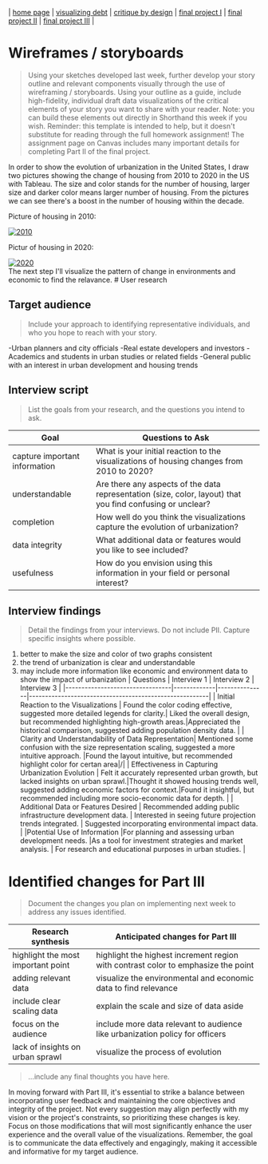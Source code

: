 | [home page](https://cmustudent.github.io/tswd-portfolio-templates/) | [visualizing debt](visualizing-government-debt) | [critique by design](critique-by-design) | [final project I](final-project-part-one) | [final project II](final-project-part-two) | [final project III](final-project-part-three) |

# Wireframes / storyboards
> Using your sketches developed last week, further develop your story outline and relevant components visually through the use of wireframing / storyboards. Using your outline as a guide, include high-fidelity, individual draft data visualizations of the critical elements of your story you want to share with your reader. Note: you can build these elements out directly in Shorthand this week if you wish.  Reminder: this template is intended to help, but it doesn't substitute for reading through the full homework assignment!  The assignment page on Canvas includes many important details for completing Part II of the final project. 

In order to show the evolution of urbanization in the United States, I draw two pictures showing the change of housing from 2010 to 2020 in the US with Tableau. The size and color stands for the number of housing, larger size and darker color means larger number of housing. From the pictures we can see there's a boost in the number of housing within the decade.

Picture of housing in 2010:
<div class='tableauPlaceholder' id='viz1708752429329' style='position: relative'><noscript><a href='#'><img alt='2010 ' src='https:&#47;&#47;public.tableau.com&#47;static&#47;images&#47;Bo&#47;Book1_17065866387330&#47;Sheet1&#47;1_rss.png' style='border: none' /></a></noscript><object class='tableauViz'  style='display:none;'><param name='host_url' value='https%3A%2F%2Fpublic.tableau.com%2F' /> <param name='embed_code_version' value='3' /> <param name='site_root' value='' /><param name='name' value='Book1_17065866387330&#47;Sheet1' /><param name='tabs' value='no' /><param name='toolbar' value='yes' /><param name='static_image' value='https:&#47;&#47;public.tableau.com&#47;static&#47;images&#47;Bo&#47;Book1_17065866387330&#47;Sheet1&#47;1.png' /> <param name='animate_transition' value='yes' /><param name='display_static_image' value='yes' /><param name='display_spinner' value='yes' /><param name='display_overlay' value='yes' /><param name='display_count' value='yes' /><param name='language' value='en-US' /><param name='filter' value='publish=yes' /></object></div>                
<script type='text/javascript'>                    
  var divElement = document.getElementById('viz1708752429329');                    
  var vizElement = divElement.getElementsByTagName('object')[0];                    
  vizElement.style.width='100%';vizElement.style.height=(divElement.offsetWidth*0.75)+'px';                    
  var scriptElement = document.createElement('script');                    
  scriptElement.src = 'https://public.tableau.com/javascripts/api/viz_v1.js';                    
  vizElement.parentNode.insertBefore(scriptElement, vizElement);                
</script>


Pictur of housing in 2020:

<div class='tableauPlaceholder' id='viz1708754615016' style='position: relative'><noscript><a href='#'><img alt='2020 ' src='https:&#47;&#47;public.tableau.com&#47;static&#47;images&#47;Bo&#47;Book3_17087512399050&#47;Sheet1&#47;1_rss.png' style='border: none' /></a></noscript><object class='tableauViz'  style='display:none;'><param name='host_url' value='https%3A%2F%2Fpublic.tableau.com%2F' /> <param name='embed_code_version' value='3' /> <param name='site_root' value='' /><param name='name' value='Book3_17087512399050&#47;Sheet1' /><param name='tabs' value='no' /><param name='toolbar' value='yes' /><param name='static_image' value='https:&#47;&#47;public.tableau.com&#47;static&#47;images&#47;Bo&#47;Book3_17087512399050&#47;Sheet1&#47;1.png' /> <param name='animate_transition' value='yes' /><param name='display_static_image' value='yes' /><param name='display_spinner' value='yes' /><param name='display_overlay' value='yes' /><param name='display_count' value='yes' /><param name='language' value='en-US' /><param name='filter' value='publish=yes' /></object></div>                
<script type='text/javascript'>                    
  var divElement = document.getElementById('viz1708754615016');                    
  var vizElement = divElement.getElementsByTagName('object')[0];                    
  vizElement.style.width='100%';vizElement.style.height=(divElement.offsetWidth*0.75)+'px';                    
  var scriptElement = document.createElement('script');                    
  scriptElement.src = 'https://public.tableau.com/javascripts/api/viz_v1.js';                    
  vizElement.parentNode.insertBefore(scriptElement, vizElement);                
</script>
The next step I'll visualize the pattern of change in environments and economic to find the relavance.
# User research 

## Target audience
> Include your approach to identifying representative individuals, and who you hope to reach with your story. 

-Urban planners and city officials
-Real estate developers and investors
-Academics and students in urban studies or related fields
-General public with an interest in urban development and housing trends

## Interview script
> List the goals from your research, and the questions you intend to ask.

| Goal | Questions to Ask |
|------|------------------|
|capture important information|   What is your initial reaction to the visualizations of housing changes from 2010 to 2020?                   |
|understandable               |   Are there any aspects of the data representation (size, color, layout) that you find confusing or unclear?  |
|completion                   |   How well do you think the visualizations capture the evolution of urbanization?                             |
|data integrity               |   What additional data or features would you like to see included?                                            |
|usefulness                   |   How do you envision using this information in your field or personal interest?                              |


## Interview findings
> Detail the findings from your interviews.  Do not include PII.  Capture specific insights where possible.
1. better to make the size and color of two graphs consistent
2. the trend of urbanization is clear and understandable
3. may include more information like economic and environment data to show the impact of urbanization
| Questions                       | Interview 1 | Interview 2 | Interview 3                                                   |
|---------------------------------|-------------|---------------|--------------------------------------------------------|
|  Initial Reaction to the Visualizations   | Found the color coding effective, suggested more detailed legends for clarity.|  Liked the overall design, but recommended highlighting high-growth areas.|Appreciated the historical comparison, suggested adding population density data. |
| Clarity and Understandability of Data Representation| Mentioned some confusion with the size representation scaling, suggested a more intuitive approach. |Found the layout intuitive, but recommended highlight color for certan area|/|
|  Effectiveness in Capturing Urbanization Evolution             | Felt it accurately represented urban growth, but lacked insights on urban sprawl.|Thought it showed housing trends well, suggested adding economic factors for context.|Found it insightful, but recommended including more socio-economic data for depth. |
| Additional Data or Features Desired             | Recommended adding public infrastructure development data.	| Interested in seeing future projection trends integrated.	|   Suggested incorporating environmental impact data.  |
|Potential Use of Information	     |For planning and assessing urban development needs.	|As a tool for investment strategies and market analysis.	|          For research and educational purposes in urban studies.                                |

# Identified changes for Part III
> Document the changes you plan on implementing next week to address any issues identified.  

| Research synthesis                       | Anticipated changes for Part III                                                    |
|------------------------------------------|-------------------------------------------------------------------------------------|
| highlight the most important point       | highlight the highest increment region with contrast color to emphasize the point   |
| adding relevant data                     | visualize the environmental and economic data to find relevance                     |
| include clear scaling data               | explain the scale and size of data aside                                            |
| focus on the audience                    | include more data relevant to audience like urbanization policy for officers        |
| lack of insights on urban sprawl         | visualize the process of evolution                                                  |

> ...include any final thoughts you have here. 

In moving forward with Part III, it's essential to strike a balance between incorporating user feedback and maintaining the core objectives and integrity of the project. Not every suggestion may align perfectly with my vision or the project's constraints, so prioritizing these changes is key. Focus on those modifications that will most significantly enhance the user experience and the overall value of the visualizations. Remember, the goal is to communicate the data effectively and engagingly, making it accessible and informative for my target audience.


